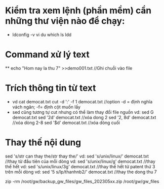 # Kiểm tra xem lệnh (phần mềm) cần những thư viện nào để chạy:
* ldconfig -v
vi du
which ls
ldd <path>

# Command xử lý text
** echo "Hom nay la thu 7" >>demo001.txt //Ghi chuỗi vào file

# Trích thông tin từ text
* vd
cat democat.txt 
cut -d ':' -f 1 democat.txt //option -d = định nghĩa vách ngăn; -f= định cột muốn lấy
* sed cũng tương tự cut nhưng có thể làm thay đổi file nguồn
vd: sed G democat.txt
sed '2d' democat.txt //xóa dong 2
sed '2, 8d' democat.txt  //xóa dòng 2-8
sed '$d' democat.txt //xóa dòng cuối

# Thay thế nội dung
sed 's/str can thay the/str thay the/'
vd: sed 's/unix/linux/' democat.txt  //thay từ đầu tiên của mỗi dòng
vd: sed 's/unix/linux/g' democat.txt  //thay thế hết
vd: sed 's/unix/linux/3g' democat.txt  //thay thế hết từ patent thứ 3 trên mỗi dòng
vd: sed '5 s/lp/thanhnb2/' democat.txt //thay the dong thu 7





zip -rm /root/gw/backup_gw_files/gw_files_202305xx.zip /root/gw/gw_files